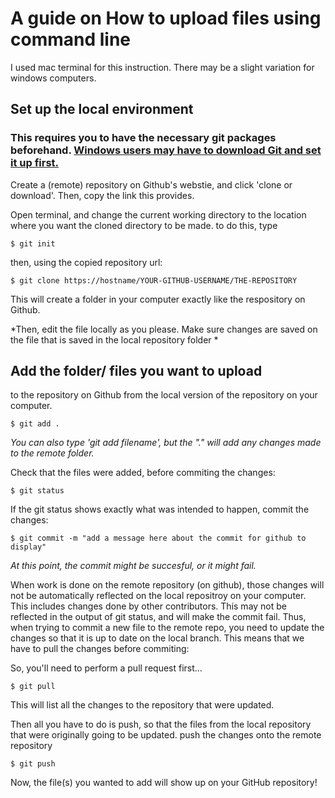 # A guide on How to upload files using command line
I used mac terminal for this instruction. There may be a slight variation for windows computers. 

## Set up the local environment
### This requires you to have the necessary git packages beforehand. [Windows users may have to download Git and set it up first.](https://github.com/kellyav/isat_2020/blob/master/settingupgit.md "downloading Git for the first time")


Create a (remote) repository on Github's webstie, and click 'clone or download'. Then, copy the link this provides.

Open terminal, and change the current working directory to the location where you want the cloned directory to be made.
to do this, type
```
$ git init
```
then, using the copied repository url: 
```
$ git clone https://hostname/YOUR-GITHUB-USERNAME/THE-REPOSITORY 
```
This will create a folder in your computer exactly like the respository on Github. 


*Then, edit the file locally as you please. Make sure changes are saved on the file that is saved in the local repository folder *


## Add the folder/ files you want to upload 
to the repository on Github from the local version of the repository on your computer. 
```
$ git add .
```
*You can also type 'git add filename', but the "." will add any changes made to the remote folder.*


Check that the files were added, before commiting the changes:
```
$ git status
```

If the git status shows exactly what was intended to happen, commit the changes:
```
$ git commit -m "add a message here about the commit for github to display"
```

*At this point, the commit might be succesful, or it might fail.*

When work is done on the remote repository (on github), those changes will not be automatically reflected on the local repositroy on your computer. This includes changes done by other contributors. This may not be reflected in the output of git status, and will make the commit fail.
Thus, when trying to commit a new file to the remote repo, you need to update the changes so that it is up to date on the local branch. This means that we have to pull the changes before commiting:

So, you'll need to perform a pull request first...
```
$ git pull
```
This will list all the changes to the repository that were updated. 

Then all you have to do is push, so that the files from the local repository that were originally going to be updated. push the changes onto the remote repository
```
$ git push
```
Now, the file(s) you wanted to add will show up on your GitHub repository!
